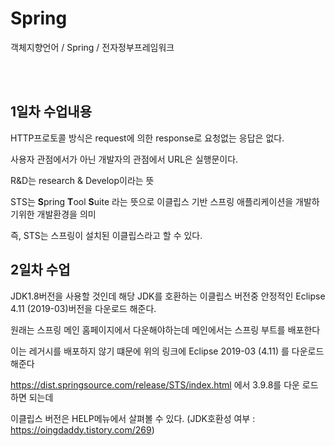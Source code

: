 # Spring
객체지향언어 / Spring / 전자정부프레임워크

<br>
<br>

## 1일차 수업내용

HTTP프로토콜 방식은 request에 의한 response로 요청없는 응답은 없다.

사용자 관점에서가 아닌 개발자의 관점에서 URL은 실행문이다.

R&D는 research & Develop이라는 뜻

STS는 **S**pring **T**ool **S**uite 라는 뜻으로 이클립스 기반 스프링 애플리케이션을 개발하기위한 개발환경을 의미

즉, STS는 스프링이 설치된 이클립스라고 할 수 있다.

## 2일차 수업

JDK1.8버전을 사용할 것인데 해당 JDK를 호환하는 이클립스 버전중 안정적인 Eclipse 4.11 (2019-03)버전을 다운로드 해준다.

원래는 스프링 메인 홈페이지에서 다운해야하는데 메인에서는 스프링 부트를 배포한다 

이는 레거시를 배포하지 않기 떄문에 위의 링크에 Eclipse 2019-03 (4.11) 를 다운로드 해준다

https://dist.springsource.com/release/STS/index.html 에서 3.9.8를 다운 로드하면 되는데 

이클립스 버전은 HELP메뉴에서 살펴볼 수 있다.
(JDK호환성 여부 : https://oingdaddy.tistory.com/269)
